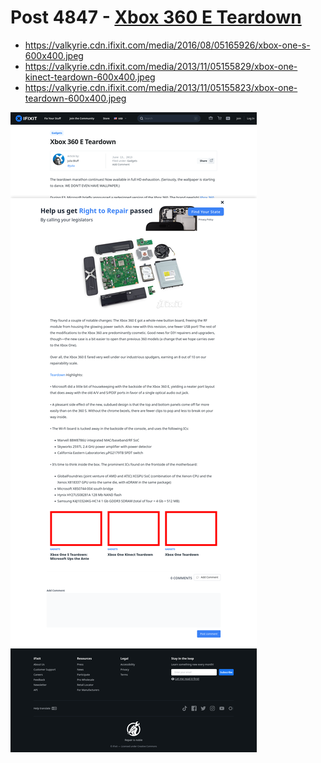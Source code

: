 # Post 4847 - [Xbox 360 E Teardown](https://www.ifixit.com/News/4847/xbox-360-e-teardown)

- https://valkyrie.cdn.ifixit.com/media/2016/08/05165926/xbox-one-s-600x400.jpeg
- https://valkyrie.cdn.ifixit.com/media/2013/11/05155829/xbox-one-kinect-teardown-600x400.jpeg
- https://valkyrie.cdn.ifixit.com/media/2013/11/05155823/xbox-one-teardown-600x400.jpeg

![screencap](screenshots/7939ad9a-d1fa-42c4-9701-d46fc88c9666.png)
